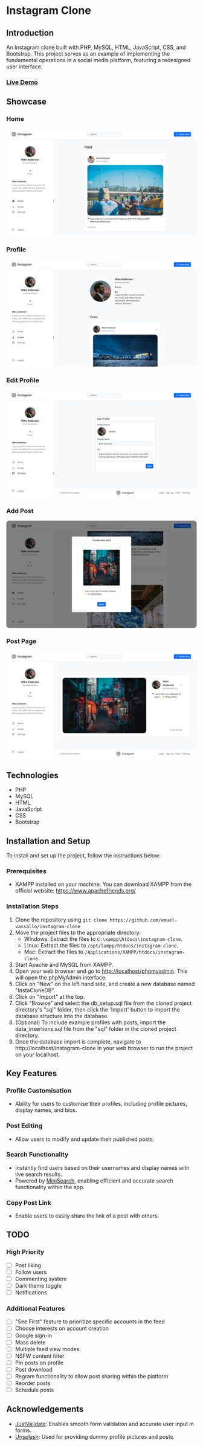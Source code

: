 # Instagram Clone

## Introduction

An Instagram clone built with PHP, MySQL, HTML, JavaScript, CSS, and Bootstrap. This project serves as an example of implementing the fundamental operations in a social media platform, featuring a redesigned user interface.

### [Live Demo](https://emuel-ig-clone.000webhostapp.com)

## Showcase

### Home

![home page](screenshots/home-rounded.png)  

### Profile

![profile page](screenshots/profile-rounded.png)

### Edit Profile

![settings page](screenshots/settings-rounded.png)

### Add Post

![home page](screenshots/add-post-rounded.png)

### Post Page

![post page](screenshots/post-rounded.png)

## Technologies

- PHP
- MySQL
- HTML
- JavaScript
- CSS
- Bootstrap

## Installation and Setup

To install and set up the project, follow the instructions below:

### Prerequisites
- XAMPP installed on your machine. You can download XAMPP from the official website: https://www.apachefriends.org/

### Installation Steps

1. Clone the repository using `git clone https://github.com/emuel-vassallo/instagram-clone`
2. Move the project files to the appropriate directory:
   - Windows: Extract the files to `C:\xampp\htdocs\instagram-clone`.
   - Linux: Extract the files to `/opt/lampp/htdocs/instagram-clone`.
   - Mac: Extract the files to `/Applications/XAMPP/htdocs/instagram-clone`.
3. Start Apache and MySQL from XAMPP.
4. Open your web browser and go to [http://localhost/phpmyadmin](http://localhost/phpmyadmin). This will open the phpMyAdmin interface.
5. Click on "New" on the left hand side, and create a new database named "InstaCloneDB".
6. Click on "Import" at the top.
7. Click "Browse" and select the db_setup.sql file from the cloned project directory's "sql" folder, then click the 'Import' button to import the database structure into the database.
8. (Optional) To include example profiles with posts, import the data_insertions.sql file from the "sql" folder in the cloned project directory.
9. Once the database import is complete, navigate to http://localhost/instagram-clone in your web browser to run the project on your localhost.


## Key Features

### Profile Customisation

- Ability for users to customise their profiles, including profile pictures, display names, and bios.

### Post Editing

- Allow users to modify and update their published posts.

### Search Functionality

- Instantly find users based on their usernames and display names with live search results.
- Powered by [MiniSearch](https://lucaong.github.io/minisearch/), enabling efficient and accurate search functionality within the app.

### Copy Post Link

- Enable users to easily share the link of a post with others.

## TODO

### High Priority

- [ ] Post liking
- [ ] Follow users
- [ ] Commenting system
- [ ] Dark theme toggle
- [ ] Notifications

### Additional Features

- [ ] "See First" feature to prioritize specific accounts in the feed
- [ ] Choose interests on account creation
- [ ] Google sign-in
- [ ] Mass delete
- [ ] Multiple feed view modes
- [ ] NSFW content filter
- [ ] Pin posts on profile
- [ ] Post download
- [ ] Regram functionality to allow post sharing within the platform
- [ ] Reorder posts
- [ ] Schedule posts

## Acknowledgements

- [JustValidate](https://just-validate.dev/): Enables smooth form validation and accurate user input in forms.
- [Unsplash](https://unsplash.com/): Used for providing dummy profile pictures and posts.